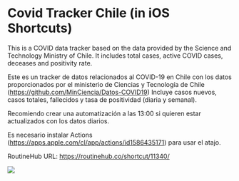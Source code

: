 # Covid Tracker Chile (in iOS Shortcuts)

This is a COVID data tracker based on the data provided by the Science and Technology Ministry of Chile.
It includes total cases, active COVID cases, deceases and positivity rate.

Este es un tracker de datos relacionados al COVID-19 en Chile con los datos proporcionados por el ministerio de Ciencias y Tecnología de Chile (https://github.com/MinCiencia/Datos-COVID19)
Incluye casos nuevos, casos totales, fallecidos y tasa de positividad (diaria y semanal).

Recomiendo crear una automatización a las 13:00 si quieren estar actualizados con los datos diarios.

Es necesario instalar Actions (https://apps.apple.com/cl/app/actions/id1586435171) para usar el atajo.

RoutineHub URL: https://routinehub.co/shortcut/11340/

![](https://repository-images.githubusercontent.com/470865310/4415c174-3d8d-4029-b11c-d9e07a6895e6)

